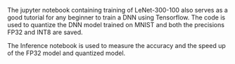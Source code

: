 The jupyter notebook containing training of LeNet-300-100 also serves as a good tutorial for any beginner to train a DNN using Tensorflow. The code is used to quantize the DNN model trained on MNIST and both the precisions FP32 and INT8 are saved.

The Inference notebook is used to measure the accuracy and the speed up of the FP32 model and quantized model.
